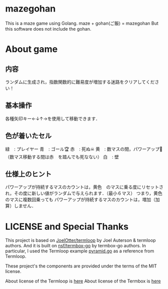 # mazegohan
This is a maze game using Golang.
maze + gohan(ご飯) = mazegohan
But this software does not include the gohan.

# About game
## 内容
ランダムに生成され，指数関数的に難易度が増加する迷路をクリアしてください！
## 基本操作
各種矢印キー←↓↑→を使用して移動できます．
## 色が着いたセル
緑　: プレイヤー
青　: ゴール🏆
赤　: 死ぬ☠
黄　: 数マスの間，パワーアップ💪（数マス移動する間は赤　を踏んでも死なない）
白　: 壁
## 仕様上のヒント
パワーアップが持続するマスのカウントは，黄色　のマスに乗る度にリセットされ，その度に新しい値がランダムで与えられます．（最小６マス）
つまり，黄色　のマスに複数回乗っても パワーアップが持続するマスのカウントは，増加（加算）しません．

# LICENSE and Special Thanks
This project is based on [JoelOtter/termloop](https://github.com/JoelOtter/termloop) by Joel Auterson & termloop authors.
And it is built on [nsf/termbox-go](https://github.com/nsf/termbox-go) by termbox-go authors.
In particular, I used the Termloop example [pyramid.go](https://github.com/JoelOtter/termloop/blob/master/_examples/pyramid.go) as a reference from Termloop.

These project's the components are provided under the terms of the MIT license.

About license of the Termloop is [here](https://github.com/JoelOtter/termloop/blob/master/LICENSE)
About license of the Termbox is [here](https://github.com/nsf/termbox-go/blob/master/LICENSE)
